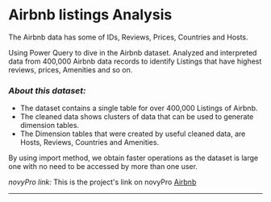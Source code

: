 # Airbnb listings Analysis

The Airbnb data has some of IDs, Reviews, Prices, Countries and Hosts. 

Using Power Query to dive in the Airbnb dataset. Analyzed and interpreted data from 400,000 Airbnb data records to identify Listings that have highest reviews, prices, Amenities and so on.


### ***About this dataset:***
+ The dataset contains a single table for over 400,000 Listings of Airbnb.
+ The cleaned data shows clusters of data that can be used to generate dimension tables.
+ The Dimension tables that were created by useful cleaned data, are Hosts, Reviews, Countries and Amenities.

By using import method, we obtain faster operations as the dataset is large one with no need to be accessed by more than one user.

_novyPro link:_ This is the project's link on novyPro [Airbnb](https://www.novypro.com/project/airbnb-listings-analysis-1)

---
 
